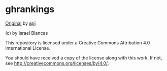 # ghrankings

[Original](https://github.com/JJ/top-github-users-data) by [@jj](https://github.com/JJ/)

(c) by Israel Blancas

This repository is licensed under a
Creative Commons Attribution 4.0 International License.

You should have received a copy of the license along with this
work. If not, see <http://creativecommons.org/licenses/by/4.0/>.
